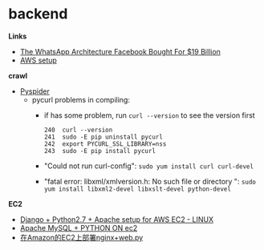 backend
====================


**Links**

- [The WhatsApp Architecture Facebook Bought For $19 Billion](http://highscalability.com/blog/2014/2/26/the-whatsapp-architecture-facebook-bought-for-19-billion.html)
- [AWS setup](http://www.cnblogs.com/deltacat/p/3294865.html)

**crawl**

- [Pyspider](https://github.com/binux/pyspider)
	- pycurl problems in compiling: 
		- if  has some problem, run ``curl --version`` to see the version first
		
			```
			240  curl --version
  			241  sudo -E pip uninstall pycurl
  			242  export PYCURL_SSL_LIBRARY=nss
  			243  sudo -E pip install pycurl
			```
		- "Could not run curl-config": 
			``` sudo yum install curl curl-devel ``` 
			
		- "fatal error: libxml/xmlversion.h: No such file or directory ":
			`` sudo yum install libxml2-devel libxslt-devel python-devel
 ``
		
**EC2**

- [Django + Python2.7 + Apache setup for AWS EC2 - LINUX](https://gist.github.com/havencruise/8307140)
- [Apache MySQL + PYTHON ON ec2](http://fstoke.me/blog/?p=3708)
- [在Amazon的EC2上部署nginx+web.py](http://pinkyjie.com/2011/04/09/build-nginx_webpy_on_amazon_ec2/)

